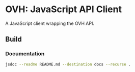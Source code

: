# OVH: JavaScript API Client

A JavaScript client wrapping the OVH API.

## Build

### Documentation

``` bash
jsdoc --readme README.md --destination docs --recurse .
```

